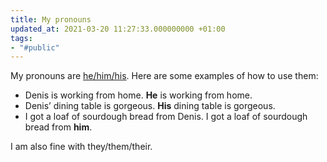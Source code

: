 ```yaml
---
title: My pronouns
updated_at: 2021-03-20 11:27:33.000000000 +01:00
tags:
- "#public"
---
```



My pronouns are [he/him/his](https://pronoun.is/he). Here are some examples of how to use them:

* Denis is working from home. **He** is working from home.
* Denis’ dining table is gorgeous. **His** dining table is gorgeous.
* I got a loaf of sourdough bread from Denis. I got a loaf of sourdough bread from **him**.

I am also fine with they/them/their.